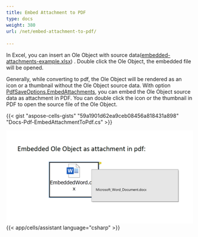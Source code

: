 ```yaml
---
title: Embed Attachment to PDF
type: docs
weight: 380
url: /net/embed-attachment-to-pdf/

---
```


In Excel, you can insert an Ole Object with source data([embedded-attachments-example.xlsx](embedded-attachments-example.xlsx)) . Double click the Ole Object, the embedded file will be opened.

Generally, while converting to pdf, the Ole Object will be rendered as an icon or a thumbnail without the Ole Object source data. With option [PdfSaveOptions.EmbedAttachments](https://reference.aspose.com/cells/net/aspose.cells/pdfsaveoptions/embedattachments/), you can embed the Ole Object source data as attachment in PDF. You can double click the icon or the thumbnail in PDF to open the source file of the Ole Object.

{{< gist "aspose-cells-gists" "59a1901d62ea9ceb08456a818431a898" "Docs-Pdf-EmbedAttachmentToPdf.cs" >}}

![embedded-attachment.png](embedded-attachment.png)
{{< app/cells/assistant language="csharp" >}}